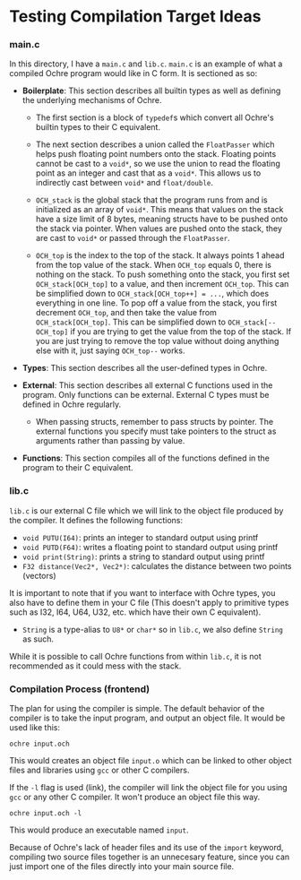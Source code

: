 # Testing Compilation Target Ideas

### main.c
In this directory, I have a `main.c` and `lib.c`. `main.c` is an example of what a compiled Ochre program would like in C form. It is sectioned as so:

- **Boilerplate**: This section describes all builtin types as well as defining the underlying mechanisms of Ochre.
  
  - The first section is a block of `typedef`s which convert all Ochre's builtin types to their C equivalent.
  
  - The next section describes a union called the `FloatPasser` which helps push floating point numbers onto the stack. Floating points cannot be cast to a `void*`, so we use the union to read the floating point as an integer and cast that as a `void*`. This allows us to indirectly cast between `void*` and `float/double`.
  
  - `OCH_stack` is the global stack that the program runs from and is initialized as an array of `void*`. This means that values on the stack have a size limit of 8 bytes, meaning structs have to be pushed onto the stack via pointer. When values are pushed onto the stack, they are cast to `void*` or passed through the `FloatPasser`.
  
  - `OCH_top` is the index to the top of the stack. It always points 1 ahead from the top value of the stack. When `OCH_top` equals 0, there is nothing on the stack. To push something onto the stack, you first set `OCH_stack[OCH_top]` to a value, and then increment `OCH_top`. This can be simplified down to `OCH_stack[OCH_top++] = ...`, which does everything in one line. To pop off a value from the stack, you first decrement `OCH_top`, and then take the value from `OCH_stack[OCH_top]`. This can be simplified down to `OCH_stack[--OCH_top]` if you are trying to get the value from the top of the stack. If you are just trying to remove the top value without doing anything else with it, just saying `OCH_top--` works.

- **Types**: This section describes all the user-defined types in Ochre.

- **External**: This section describes all external C functions used in the program. Only functions can be external. External C types must be defined in Ochre regularly.
  - When passing structs, remember to pass structs by pointer. The external functions you specify must take pointers to the struct as arguments rather than passing by value.

- **Functions**: This section compiles all of the functions defined in the program to their C equivalent. 

### lib.c
`lib.c` is our external C file which we will link to the object file produced by the compiler. It defines the following functions:

- `void PUTU(I64)`: prints an integer to standard output using printf
- `void PUTD(F64)`: writes a floating point to standard output using printf
- `void print(String)`: prints a string to standard output using printf
- `F32 distance(Vec2*, Vec2*)`: calculates the distance between two points (vectors)

It is important to note that if you want to interface with Ochre types, you also have to define them in your C file (This doesn't apply to primitive types such as I32, I64, U64, U32, etc. which have their own C equivalent).
- `String` is a type-alias to `U8*` or `char*` so in `lib.c`, we also define `String` as such.

While it is possible to call Ochre functions from within `lib.c`, it is not recommended as it could mess with the stack.

### Compilation Process (frontend)
The plan for using the compiler is simple. The default behavior of the compiler is to take the input program, and output an object file. It would be used like this:
```
ochre input.och
```
This would creates an object file `input.o` which can be linked to other object files and libraries using `gcc` or other C compilers.

If the `-l` flag is used (link), the compiler will link the object file for you using `gcc` or any other C compiler. It won't produce an object file this way.
```
ochre input.och -l
```
This would produce an executable named `input`.

Because of Ochre's lack of header files and its use of the `import` keyword, compiling two source files together is an unnecesary feature, since you can just import one of the files directly into your main source file.

